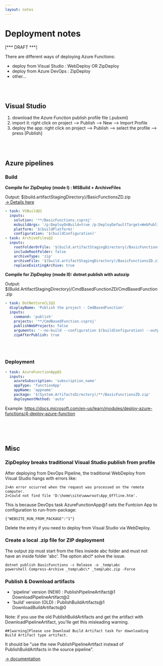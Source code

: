 ```yaml
---
layout: notes
---
```

# Deployment notes

[*** DRAFT ***]

There are different ways of deploying Azure Functions:
 - deploy from Visual Studio : WebDeploy OR ZipDeploy
 - deploy from Azure DevOps : ZipDeploy
 - other...

<br/>
<br/>

## Visual Studio
 1. download the Azure Function publish profile file (.pubxml)
 2. import it: right click on project --> Publish --> New --> Import Profile
 3. deploy the app: right click on project --> Publish --> select the profile --> press [Publish]

<br/>
<br/>

## Azure pipelines

### Build

**Compile for ZipDeploy (mode I) : MSBuild + ArchiveFiles**

Output: $(build.artifactStagingDirectory)/BasicFunctionsZD.zip  
[&rarr; Details here](https://docs.microsoft.com/en-us/azure/devops/pipelines/tasks/deploy/azure-function-app?view=azure-devops#error-publish-using-zip-deploy-option-is-not-supported-for-msbuild-package-type)
```yaml
- task: VSBuild@1
  inputs:
    solution: '**/BasicFunctions.csproj'
    msbuildArgs: '/p:DeployOnBuild=true /p:DeployDefaultTarget=WebPublish /p:WebPublishMethod=FileSystem /p:DeleteExistingFiles=True /p:publishUrl="$(build.artifactStagingDirectory)\BasicFunctionsZD"'
    platform: '$(buildPlatform)'
    configuration: '$(buildConfiguration)'
- task: ArchiveFiles@2
  inputs:
    rootFolderOrFile: '$(build.artifactStagingDirectory)/BasicFunctionsZD'
    includeRootFolder: false
    archiveType: 'zip'
    archiveFile: '$(build.artifactStagingDirectory)/BasicFunctionsZD.zip'
    replaceExistingArchive: true
```

**Compile for ZipDeploy (mode II): dotnet publish with autozip**

Output: $(Build.ArtifactStagingDirectory)/CmdBasedFunctionZD/CmdBasedFunction.zip
```yaml
- task: DotNetCoreCLI@2
  displayName: 'Publish the project - CmdBasedFunction'
  inputs:
    command: 'publish'
    projects: '**/CmdBasedFunction.csproj'
    publishWebProjects: false
    arguments: '--no-build --configuration $(buildConfiguration) --output $(Build.ArtifactStagingDirectory)/CmdBasedFunctionZD'
    zipAfterPublish: true
```
<br/>
<br/>

### Deployment
```yaml
- task: AzureFunctionApp@1
  inputs:
    azureSubscription: 'subscription_name'
    appType: 'functionApp'
    appName: 'appname'
    package: '$(System.ArtifactsDirectory)/**/BasicFunctionsZD.zip'
    deploymentMethod: 'auto'
```

Example: https://docs.microsoft.com/en-us/learn/modules/deploy-azure-functions/4-deploy-azure-function

<br/>
<br/>
<br/>

## Misc
### ZipDeploy breaks traditional Visual Studio publish from profile

After deploying from DevOps Pipeline, the traditional WebDeploy from Visual Studio hangs with errors like:
```
2>An error occurred when the request was processed on the remote computer.
2>Could not find file 'D:\home\site\wwwroot\App_Offline.htm'. 
```
This is because DevOps task AzureFunctionApp@1 sets the Funtcion App to configuration to run-from-package:
```
{"WEBSITE_RUN_FROM_PACKAGE":"1"}
```
Delete the entry if you need to deploy from Visual Studio via WebDeploy.


### Create a local .zip file for ZIP deployment
The output zip must start from the files insiede abc folder and must not have an inside folder 'abc'.  The option abc\\* solve the issue.
```
dotnet publish BasicFunctions -c Release -o _temp\abc
powershell Compress-Archive _temp\abc\* _temp\abc.zip -Force
```

### Publish & Download artifacts

 - 'pipeline' version (NEW) : PublishPipelineArtifact@1 DownloadPipelineArtifact@2
 - 'build' version (OLD) : PublishBuildArtifacts@1 DownloadBuildArtifacts@0 


Note: if you use the old PublishBuildArtifacts and get the artifact with DownloadPipelineArtifact, you'lle get this misleading warning.
```
##[warning]Please use Download Build Artifact task for downloading Build Artifact type artifact. 
```
It should be "use the new PublishPipelineArtifact instead of PublishBuildArtifacts in the source pipeline".



 [&rarr; documentation](https://docs.microsoft.com/en-us/azure/devops/pipelines/artifacts/build-artifacts?view=azure-devops&tabs=yaml)


